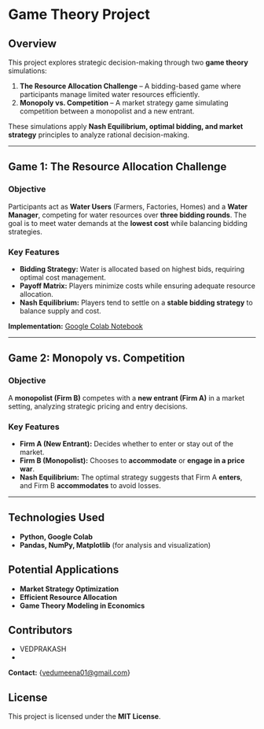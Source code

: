 # **Game Theory Project**

## **Overview**
This project explores strategic decision-making through two **game theory** simulations:

1. **The Resource Allocation Challenge** – A bidding-based game where participants manage limited water resources efficiently.  
2. **Monopoly vs. Competition** – A market strategy game simulating competition between a monopolist and a new entrant.

These simulations apply **Nash Equilibrium, optimal bidding, and market strategy** principles to analyze rational decision-making.

---

## **Game 1: The Resource Allocation Challenge**  
### **Objective**
Participants act as **Water Users** (Farmers, Factories, Homes) and a **Water Manager**, competing for water resources over **three bidding rounds**. The goal is to meet water demands at the **lowest cost** while balancing bidding strategies.

### **Key Features**
- **Bidding Strategy:** Water is allocated based on highest bids, requiring optimal cost management.
- **Payoff Matrix:** Players minimize costs while ensuring adequate resource allocation.
- **Nash Equilibrium:** Players tend to settle on a **stable bidding strategy** to balance supply and cost.

**Implementation:** [Google Colab Notebook](https://colab.research.google.com/drive/1GBRKPaZ2uXS3UG48mtMpiogUOEt0M3ug?usp=sharing)

---

## **Game 2: Monopoly vs. Competition**  
### **Objective**
A **monopolist (Firm B)** competes with a **new entrant (Firm A)** in a market setting, analyzing strategic pricing and entry decisions.

### **Key Features**
- **Firm A (New Entrant):** Decides whether to enter or stay out of the market.
- **Firm B (Monopolist):** Chooses to **accommodate** or **engage in a price war**.
- **Nash Equilibrium:** The optimal strategy suggests that Firm A **enters**, and Firm B **accommodates** to avoid losses.



---

## **Technologies Used**
- **Python, Google Colab**
- **Pandas, NumPy, Matplotlib** (for analysis and visualization)

## **Potential Applications**
- **Market Strategy Optimization**
- **Efficient Resource Allocation**
- **Game Theory Modeling in Economics**

## **Contributors**
- VEDPRAKASH
-   

**Contact:** {vedumeena01@gmail.com} 

## **License**
This project is licensed under the **MIT License**.
